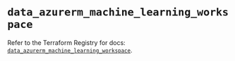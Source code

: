 # `data_azurerm_machine_learning_workspace`

Refer to the Terraform Registry for docs: [`data_azurerm_machine_learning_workspace`](https://registry.terraform.io/providers/hashicorp/azurerm/3.116.0/docs/data-sources/machine_learning_workspace).
